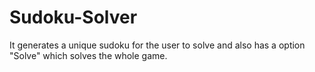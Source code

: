 # Sudoku-Solver
It generates a unique sudoku for the user to solve and also has a option "Solve" which solves the whole game.
